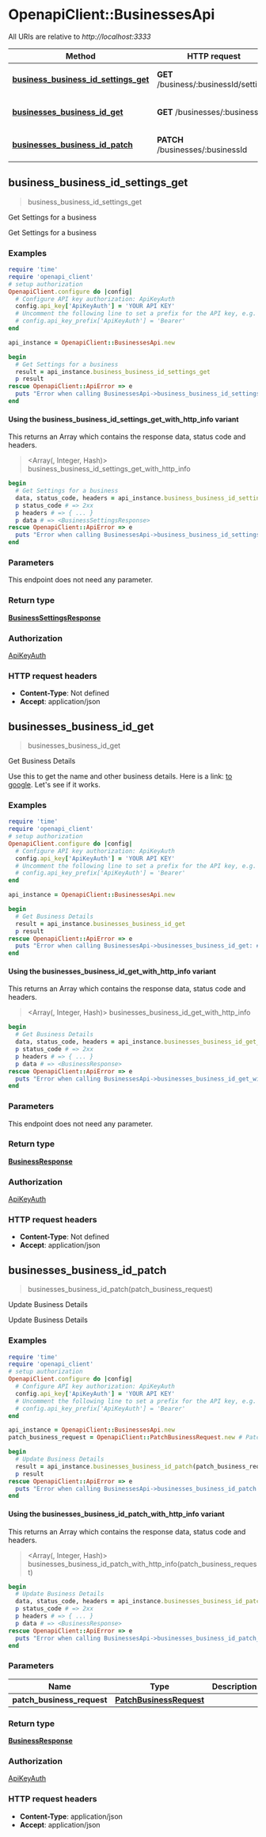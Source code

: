 # OpenapiClient::BusinessesApi

All URIs are relative to *http://localhost:3333*

| Method | HTTP request | Description |
| ------ | ------------ | ----------- |
| [**business_business_id_settings_get**](BusinessesApi.md#business_business_id_settings_get) | **GET** /business/:businessId/settings | Get Settings for a business |
| [**businesses_business_id_get**](BusinessesApi.md#businesses_business_id_get) | **GET** /businesses/:businessId | Get Business Details |
| [**businesses_business_id_patch**](BusinessesApi.md#businesses_business_id_patch) | **PATCH** /businesses/:businessId | Update Business Details |


## business_business_id_settings_get

> <BusinessSettingsResponse> business_business_id_settings_get

Get Settings for a business

Get Settings for a business

### Examples

```ruby
require 'time'
require 'openapi_client'
# setup authorization
OpenapiClient.configure do |config|
  # Configure API key authorization: ApiKeyAuth
  config.api_key['ApiKeyAuth'] = 'YOUR API KEY'
  # Uncomment the following line to set a prefix for the API key, e.g. 'Bearer' (defaults to nil)
  # config.api_key_prefix['ApiKeyAuth'] = 'Bearer'
end

api_instance = OpenapiClient::BusinessesApi.new

begin
  # Get Settings for a business
  result = api_instance.business_business_id_settings_get
  p result
rescue OpenapiClient::ApiError => e
  puts "Error when calling BusinessesApi->business_business_id_settings_get: #{e}"
end
```

#### Using the business_business_id_settings_get_with_http_info variant

This returns an Array which contains the response data, status code and headers.

> <Array(<BusinessSettingsResponse>, Integer, Hash)> business_business_id_settings_get_with_http_info

```ruby
begin
  # Get Settings for a business
  data, status_code, headers = api_instance.business_business_id_settings_get_with_http_info
  p status_code # => 2xx
  p headers # => { ... }
  p data # => <BusinessSettingsResponse>
rescue OpenapiClient::ApiError => e
  puts "Error when calling BusinessesApi->business_business_id_settings_get_with_http_info: #{e}"
end
```

### Parameters

This endpoint does not need any parameter.

### Return type

[**BusinessSettingsResponse**](BusinessSettingsResponse.md)

### Authorization

[ApiKeyAuth](../README.md#ApiKeyAuth)

### HTTP request headers

- **Content-Type**: Not defined
- **Accept**: application/json


## businesses_business_id_get

> <BusinessResponse> businesses_business_id_get

Get Business Details

 Use this to get the name and other business details. Here is a link: [to google](https://google.com). Let's see if it works. 

### Examples

```ruby
require 'time'
require 'openapi_client'
# setup authorization
OpenapiClient.configure do |config|
  # Configure API key authorization: ApiKeyAuth
  config.api_key['ApiKeyAuth'] = 'YOUR API KEY'
  # Uncomment the following line to set a prefix for the API key, e.g. 'Bearer' (defaults to nil)
  # config.api_key_prefix['ApiKeyAuth'] = 'Bearer'
end

api_instance = OpenapiClient::BusinessesApi.new

begin
  # Get Business Details
  result = api_instance.businesses_business_id_get
  p result
rescue OpenapiClient::ApiError => e
  puts "Error when calling BusinessesApi->businesses_business_id_get: #{e}"
end
```

#### Using the businesses_business_id_get_with_http_info variant

This returns an Array which contains the response data, status code and headers.

> <Array(<BusinessResponse>, Integer, Hash)> businesses_business_id_get_with_http_info

```ruby
begin
  # Get Business Details
  data, status_code, headers = api_instance.businesses_business_id_get_with_http_info
  p status_code # => 2xx
  p headers # => { ... }
  p data # => <BusinessResponse>
rescue OpenapiClient::ApiError => e
  puts "Error when calling BusinessesApi->businesses_business_id_get_with_http_info: #{e}"
end
```

### Parameters

This endpoint does not need any parameter.

### Return type

[**BusinessResponse**](BusinessResponse.md)

### Authorization

[ApiKeyAuth](../README.md#ApiKeyAuth)

### HTTP request headers

- **Content-Type**: Not defined
- **Accept**: application/json


## businesses_business_id_patch

> <BusinessResponse> businesses_business_id_patch(patch_business_request)

Update Business Details

Update Business Details

### Examples

```ruby
require 'time'
require 'openapi_client'
# setup authorization
OpenapiClient.configure do |config|
  # Configure API key authorization: ApiKeyAuth
  config.api_key['ApiKeyAuth'] = 'YOUR API KEY'
  # Uncomment the following line to set a prefix for the API key, e.g. 'Bearer' (defaults to nil)
  # config.api_key_prefix['ApiKeyAuth'] = 'Bearer'
end

api_instance = OpenapiClient::BusinessesApi.new
patch_business_request = OpenapiClient::PatchBusinessRequest.new # PatchBusinessRequest | 

begin
  # Update Business Details
  result = api_instance.businesses_business_id_patch(patch_business_request)
  p result
rescue OpenapiClient::ApiError => e
  puts "Error when calling BusinessesApi->businesses_business_id_patch: #{e}"
end
```

#### Using the businesses_business_id_patch_with_http_info variant

This returns an Array which contains the response data, status code and headers.

> <Array(<BusinessResponse>, Integer, Hash)> businesses_business_id_patch_with_http_info(patch_business_request)

```ruby
begin
  # Update Business Details
  data, status_code, headers = api_instance.businesses_business_id_patch_with_http_info(patch_business_request)
  p status_code # => 2xx
  p headers # => { ... }
  p data # => <BusinessResponse>
rescue OpenapiClient::ApiError => e
  puts "Error when calling BusinessesApi->businesses_business_id_patch_with_http_info: #{e}"
end
```

### Parameters

| Name | Type | Description | Notes |
| ---- | ---- | ----------- | ----- |
| **patch_business_request** | [**PatchBusinessRequest**](PatchBusinessRequest.md) |  |  |

### Return type

[**BusinessResponse**](BusinessResponse.md)

### Authorization

[ApiKeyAuth](../README.md#ApiKeyAuth)

### HTTP request headers

- **Content-Type**: application/json
- **Accept**: application/json

